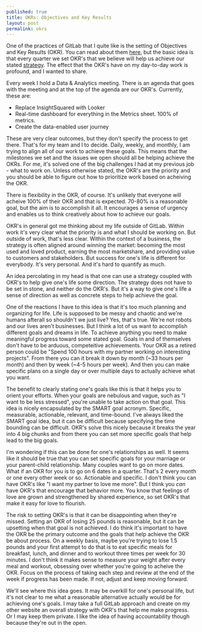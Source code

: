 ```yaml
---
published: true
title: OKRs: Objectives and Key Results
layout: post
permalink: okrs
---
```


One of the practices of GitLab that I quite like is the setting of Objectives and Key Results (OKR). You can read about them [here](https://about.gitlab.com/okrs/), but the basic idea is that every quarter we set OKR's that we believe will help us achieve our stated [strategy](https://about.gitlab.com/strategy/). The effect that the OKR's have on my day-to-day work is profound, and I wanted to share.

Every week I hold a Data & Analytics meeting. There is an agenda that goes with the meeting and at the top of the agenda are our OKR's. Currently, these are:

* Replace InsightSquared with Looker
* Real-time dashboard for everything in the Metrics sheet. 100% of metrics.
* Create the data-enabled user journey

These are very clear outcomes, but they don't specify the process to get there. That's for my team and I to decide. Daily, weekly, and monthly, I am trying to align all of our work to achieve these goals. This means that the milestones we set and the issues we open should all be helping achieve the OKRs. For me, it's solved one of the big challenges I had at my previous job - what to work on. Unless otherwise stated, the OKR's are the priority and you should be able to figure out how to prioritize work based on acheiving the OKR.

There is flexibility in the OKR, of course. It's unlikely that everyone will acheive 100% of their OKR and that is expected. 70-80% is a reasonable goal, but the aim is to accomplish it all. It encourages a sense of urgency and enables us to think creatively about how to achieve our goals.

OKR's in general got me thinking about my life outside of GitLab. Within work it's very clear what the priority is and what I should be working on. But outside of work, that's less clear. Within the context of a business, the strategy is often aligned around winning the market: becoming the most used and loved product, earning the most marketshare, and providing value to customers and stakeholders. But success for one's life is different for everybody. It's very personal. And it's hard to quantify as much.

An idea percolating in my head is that one can use a strategy coupled with OKR's to help give one's life some direction. The strategy does not have to be set in stone, and neither do the OKR's. But it's a way to give one's life a sense of direction as well as concrete steps to help achieve the goal. 

One of the reactions I have to this idea is that it's too much planning and organizing for life. Life is supposed to be messy and chaotic and we're humans afterall so shouldn't we just live? Yes, that's true. We're not robots and our lives aren't businesses. But I think a lot of us want to accomplish different goals and dreams in life. To achieve anything you need to make meaningful progress toward some stated goal. Goals in and of themselves don't have to be arduous, competeitive achievements. Your OKR as a retired person could be "Spend 100 hours with my partner working on interesting projects". From there you can it break it down by month (~33 hours per month) and then by week (~4-5 hours per week). And then you can make specific plans on a single day or over multiple days to actually achieve what you want. 

The benefit to clearly stating one's goals like this is that it helps you to orient your efforts. When your goals are nebulous and vague, such as "I want to be less stressed", you're unable to take action on that goal. This idea is nicely encapsulated by the SMART goal acronym. Specific, measurable, actionable, relevant, and time-bound. I've always liked the SMART goal idea, but it can be difficult because specifying the time bounding can be difficult. OKR's solve this nicely because it breaks the year into 4 big chunks and from there you can set more specific goals that help lead to the big goals. 

I'm wondering if this can be done for one's relationships as well. It seems like it should be true that you can set specific goals for your marriage or your parent-child relationship. Many couples want to go on more dates. What if an OKR for you is to go on 6 dates in a quarter. That's 2 every month or one every other week or so. Actionable and specific. I don't think you can have OKR's like "I want my partner to love me more". But I think you _can_ have OKR's that encourage that behavior more. You know that feelings of love are grown and strengthened by shared experience, so set OKR's that make it easy for love to flourish.

The risk to setting OKR's is that it can be disappointing when they're missed. Setting an OKR of losing 25 pounds is reasonable, but it can be upsetting when that goal is not achieved. I do think it's important to have the OKR be the primary outcome and the goals that help achieve the OKR be about process. On a weekly basis, maybe you're trying to lose 1.5 pounds and your first attempt to do that is to eat specific meals for breakfast, lunch, and dinner and to workout three times per week for 30 minutes. I don't think it makes sense to measure your weight after every meal and workout, obsessing over whether you're going to acheive the OKR. Focus on the process of taking each step and review at the end of the week if progress has been made. If not, adjust and keep moving forward. 

We'll see where this idea goes. It may be overkill for one's personal life, but it's not clear to me what a reasonable alternative actually would be for achieving one's goals. I may take a full GitLab approach and create on my other website an overall strategy with OKR's that help me make progress. Or I may keep them private. I like the idea of having accountability though because they're out in the open. 
